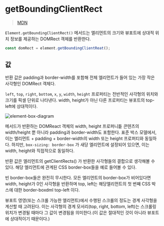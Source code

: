 # getBoundingClientRect

> [MDN](https://developer.mozilla.org/ko/docs/Web/API/Element/getBoundingClientRect)

`Element.getBoundingClientRect()` 메서드는 엘리먼트의 크기와 뷰포트에 상대적 위치 정보를 제공하는 DOMRect 객체를 반환한다.

```js
const domRect = element.getBoundingClientReat();
```

## 값

반환 값은 padding과 border-width를 포함해 전체 엘리먼트가 들어 있는 가장 작은 사각형인 DOMRect 객체다.

`left`, `top`, `right`, `bottom`, `x`, `y`, `width`, `height` 프로퍼티는 전반적인 사각형의 위치와 크기를 픽셀 단위로 나타낸다. width, height가 아닌 다른 프로퍼티는 뷰포트의 top-left에 상대적이다.

![element-box-diagram](https://developer.mozilla.org/ko/docs/Web/API/Element/getBoundingClientRect/element-box-diagram.png)

메서드가 반환하는 DOMReact 객체의 width, height 프로퍼니틑 콘텐츠의 width/height 뿐 아니라 padding과 border-width도 포함한다. 표준 박스 모델에서, 이는 엘리먼트 + padding + border-width의 width 또는 height 프로퍼티와 동일하다. 하지만, `box-sizing: border-box` 가 새당 엘리먼트에 설정되어 있으면, 이는 width, height와 직접적으로 동일하다.

반환 값은 엘리먼트의 getClientRects() 가 반환한 사각형들의 결합으로 생각해볼 수 있다. 해당 엘리먼트에 관계된 CSS border-box들을 예로 들어볼 수 있다.

빈 border-box들은 완전히 무시한다. 모든 엘리먼트의 border-box가 비어있다면 width, height가 0인 사각형을 반환하며 top, left는 해당엘리먼트의 첫 번째 CSS 박스에 대한 border-boxdml top-left 이다.

뷰포트 영영(또는 스크롤 가능한 엘리먼트)에서 수행된 스크롤의 정도는 경계 사각형을 계산할 때 고려된다. 이는 사각형의 경계 모서리(top, right, bottom, left)는 스크롤링 위치가 변경될 때마다 그 값이 변경됨을 의미한다.(이 값은 절대적인 것이 아니라 뷰포트에 상대적이기 때문이다.)

